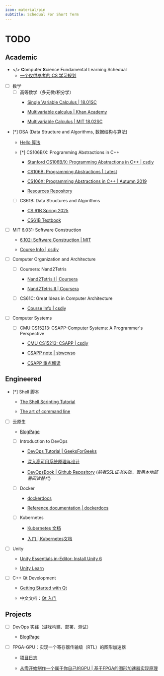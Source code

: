 ```yaml
---
icon: material/pin
subtitle: Schedual For Short Term
---
```


# TODO

## Academic

- </> **C**omputer **S**cience Fundamental Learning Schedual
    - [一个仅供参考的 CS 学习规划](https://csdiy.wiki/CS%E5%AD%A6%E4%B9%A0%E8%A7%84%E5%88%92/)

- [ ] 数学
    - [ ] 高等数学（多元微/积分学）
        - [Single Variable Calculus | 18.01SC](https://ocw.mit.edu/courses/18-01sc-single-variable-calculus-fall-2010/)

        - [Multivariable calculus | Khan Academy](https://www.khanacademy.org/math/multivariable-calculus)

        - [Multivariable Calculus | MIT 18.02SC](https://ocw.mit.edu/courses/18-02sc-multivariable-calculus-fall-2010/)

- [*] DSA (Data Structure and Algorithms, 数据结构与算法)
    - [Hello 算法](https://www.hello-algo.com/)

    - [*] CS106B/X: Programming Abstractions in C++
        - [Stanford CS106B/X: Programming Abstractions in C++ | csdiy](https://csdiy.wiki/%E7%BC%96%E7%A8%8B%E5%85%A5%E9%97%A8/cpp/CS106B_CS106X/)

        - [CS106B: Programming Abstractions | Latest](https://web.stanford.edu/class/cs106b/)

        - [CS106X: Programming Abstractions in C++ | Autumn 2019](https://web.stanford.edu/class/cs106x/)

        - [Resources Repository](https://github.com/virtualguard101/CS106B)

    - [ ] CS61B: Data Structures and Algorithms
        - [CS 61B Spring 2025](https://sp25.datastructur.es/)

        - [CS61B Textbook](https://cs61b-2.gitbook.io/cs61b-textbook)

- [ ] MIT 6.031: Software Construction
    - [6.102: Software Construction | MIT](https://web.mit.edu/6.102/www/sp25/)

    - [Course Info | csdiy](https://csdiy.wiki/%E8%BD%AF%E4%BB%B6%E5%B7%A5%E7%A8%8B/6031/)

- [ ] Computer Organization and Architecture

    - [ ] Coursera: Nand2Tetris
        - [Nand2Tetris I | Coursera](https://www.coursera.org/learn/build-a-computer)

        - [Nand2Tetris II | Coursera](https://www.coursera.org/learn/nand2tetris2)

    - [ ] CS61C: Great Ideas in Computer Architecture
        - [Course Info | csdiy](https://csdiy.wiki/%E4%BD%93%E7%B3%BB%E7%BB%93%E6%9E%84/CS61C/)

- [ ] Computer Systems

    - [ ] CMU CS15213: CSAPP-Computer Systems: A Programmer's Perspective
        - [CMU CS15213: CSAPP | csdiy](https://csdiy.wiki/%E8%AE%A1%E7%AE%97%E6%9C%BA%E7%B3%BB%E7%BB%9F%E5%9F%BA%E7%A1%80/CSAPP/)

        - [CSAPP note | sbwcwso](https://note.sbwcwso.com/CSStudy/#/page/csapp)

        - [CSAPP 重点解读](https://fengmuzi2003.gitbook.io/csapp3e)


## Engineered

- [*] Shell 脚本
    - [The Shell Scripting Tutorial](https://www.shellscript.sh/)

    - [The art of command line](https://github.com/jlevy/the-art-of-command-line?tab=readme-ov-file#the-art-of-command-line)

- [ ] 云原生
    - [BlogPage](https://blog.virtualguard101.xyz/2025/05/19/container-tech/)

    - [ ] Introduction to DevOps
        - [DevOps Tutorial | GeeksForGeeks](https://www.geeksforgeeks.org/devops-tutorial/)

        - [深入高可用系统原理与设计](https://www.thebyte.com.cn/)

        - [DevOpsBook | Github Repository](https://github.com/virtualguard101/DevOpsBook)
        (*前者SSL证书失效，暂用本地部署阅读替代*)

    - [ ] Docker
        - [dockerdocs](https://docs.docker.com/)

        - [Reference documentation | dockerdocs](https://docs.docker.com/reference/)

    - [ ] Kubernetes
        - [Kubernetes 文档](https://kubernetes.io/zh-cn/docs/home/)

        - [入门 | Kubernetes文档](https://kubernetes.io/zh-cn/docs/setup/)

- [ ] Unity
    - [Unity Essentials in-Editor: Install Unity 6](https://learn.unity.com/tutorial/66c39b3bedbc2a1990cb94c6?contentId=66c4ab6bedbc2a1f94eb0a93&missionId=66c4aac0edbc2a23228c872d&pathwayId=66c4af96edbc2a1604fdfba1&tab=overview)

    - [Unity Learn](https://learn.unity.com/u/68172f02edbc2a162daa2c41/?tab=activity)

- [ ] C++ Qt Development
    - [Getting Started with Qt](https://doc.qt.io/qt-6.8/gettingstarted.html)

    - 中文文档：[Qt 入门](https://doc.qt.io/qt-6.8/zh/gettingstarted.html)


## Projects

- [ ] DevOps 实践（游戏构建、部署、测试）
    - [BlogPage](https://blog.virtualguard101.xyz/2025/06/05/devops-practice/)

- [ ] FPGA-GPU：实现一个寄存器传输级（RTL）的图形加速器
    - [项目日志](https://projects.virtualguard101.xyz/posts/gpu-researching-log/)

    - [从零开始制作一个属于你自己的GPU | 基于FPGA的图形加速器实现原理](https://zhuanlan.zhihu.com/p/714400366?utm_psn=1883987006549374851)
